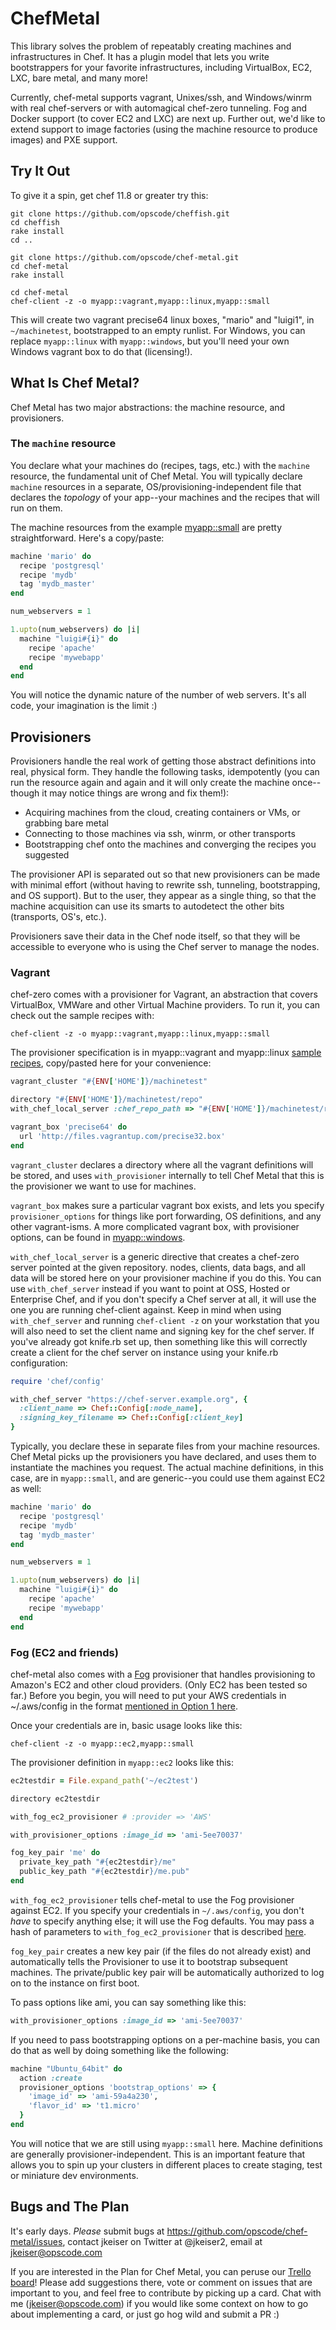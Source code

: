ChefMetal
=========

This library solves the problem of repeatably creating machines and infrastructures in Chef.  It has a plugin model that lets you write bootstrappers for your favorite infrastructures, including VirtualBox, EC2, LXC, bare metal, and many more!

Currently, chef-metal supports vagrant, Unixes/ssh, and Windows/winrm with real chef-servers or with automagical chef-zero tunneling.  Fog and Docker support (to cover EC2 and LXC) are next up.  Further out, we'd like to extend support to image factories (using the machine resource to produce images) and PXE support.

Try It Out
----------

To give it a spin, get chef 11.8 or greater try this:

    git clone https://github.com/opscode/cheffish.git
    cd cheffish
    rake install
    cd ..

    git clone https://github.com/opscode/chef-metal.git
    cd chef-metal
    rake install
    
    cd chef-metal
    chef-client -z -o myapp::vagrant,myapp::linux,myapp::small

This will create two vagrant precise64 linux boxes, "mario" and "luigi1", in `~/machinetest`, bootstrapped to an empty runlist.  For Windows, you can replace `myapp::linux` with `myapp::windows`, but you'll need your own Windows vagrant box to do that (licensing!).

What Is Chef Metal?
-------------------

Chef Metal has two major abstractions: the machine resource, and provisioners.

### The `machine` resource

You declare what your machines do (recipes, tags, etc.) with the `machine` resource, the fundamental unit of Chef Metal.  You will typically declare `machine` resources in a separate, OS/provisioning-independent file that declares the *topology* of your app--your machines and the recipes that will run on them.

The machine resources from the example [myapp::small](https://github.com/opscode/chef-metal/blob/master/cookbooks/myapp/recipes/small.rb) are pretty straightforward.  Here's a copy/paste:

```ruby
machine 'mario' do
  recipe 'postgresql'
  recipe 'mydb'
  tag 'mydb_master'
end

num_webservers = 1

1.upto(num_webservers) do |i|
  machine "luigi#{i}" do
    recipe 'apache'
    recipe 'mywebapp'
  end
end
```

You will notice the dynamic nature of the number of web servers.  It's all code, your imagination is the limit :)

Provisioners
------------

Provisioners handle the real work of getting those abstract definitions into real, physical form.  They handle the following tasks, idempotently (you can run the resource again and again and it will only create the machine once--though it may notice things are wrong and fix them!):

* Acquiring machines from the cloud, creating containers or VMs, or grabbing bare metal
* Connecting to those machines via ssh, winrm, or other transports
* Bootstrapping chef onto the machines and converging the recipes you suggested

The provisioner API is separated out so that new provisioners can be made with minimal effort (without having to rewrite ssh, tunneling, bootstrapping, and OS support).  But to the user, they appear as a single thing, so that the machine acquisition can use its smarts to autodetect the other bits (transports, OS's, etc.).

Provisioners save their data in the Chef node itself, so that they will be accessible to everyone who is using the Chef server to manage the nodes.

### Vagrant

chef-zero comes with a provisioner for Vagrant, an abstraction that covers VirtualBox, VMWare and other Virtual Machine providers. To run it, you can check out the sample recipes with:

```
chef-client -z -o myapp::vagrant,myapp::linux,myapp::small
```

The provisioner specification is in myapp::vagrant and myapp::linux [sample recipes](https://github.com/opscode/chef-metal/tree/master/cookbooks/myapp/recipes), copy/pasted here for your convenience:

```ruby
vagrant_cluster "#{ENV['HOME']}/machinetest"

directory "#{ENV['HOME']}/machinetest/repo"
with_chef_local_server :chef_repo_path => "#{ENV['HOME']}/machinetest/repo"

vagrant_box 'precise64' do
  url 'http://files.vagrantup.com/precise32.box' 
end
```

`vagrant_cluster` declares a directory where all the vagrant definitions will be stored, and uses `with_provisioner` internally to tell Chef Metal that this is the provisioner we want to use for machines.

`vagrant_box` makes sure a particular vagrant box exists, and lets you specify `provisioner_options` for things like port forwarding, OS definitions, and any other vagrant-isms.  A more complicated vagrant box, with provisioner options, can be found in [myapp::windows](https://github.com/opscode/chef-metal/blob/master/cookbooks/myapp/recipes/windows.rb).

`with_chef_local_server` is a generic directive that creates a chef-zero server pointed at the given repository.  nodes, clients, data bags, and all data will be stored here on your provisioner machine if you do this.  You can use `with_chef_server` instead if you want to point at OSS, Hosted or Enterprise Chef, and if you don't specify a Chef server at all, it will use the one you are running chef-client against. Keep in mind when using `with_chef_server` and running `chef-client -z` on your workstation that you will also need to set the client name and signing key for the chef server. If you've already got knife.rb set up, then something like this will correctly create a client for the chef server on instance using your knife.rb configuration:

```ruby
require 'chef/config'

with_chef_server "https://chef-server.example.org", {
  :client_name => Chef::Config[:node_name],
  :signing_key_filename => Chef::Config[:client_key]
}
```

Typically, you declare these in separate files from your machine resources.  Chef Metal picks up the provisioners you have declared, and uses them to instantiate the machines you request.  The actual machine definitions, in this case, are in `myapp::small`, and are generic--you could use them against EC2 as well:

```ruby
machine 'mario' do
  recipe 'postgresql'
  recipe 'mydb'
  tag 'mydb_master'
end

num_webservers = 1

1.upto(num_webservers) do |i|
  machine "luigi#{i}" do
    recipe 'apache'
    recipe 'mywebapp'
  end
end
```

### Fog (EC2 and friends)

chef-metal also comes with a [Fog](http://fog.io/) provisioner that handles provisioning to Amazon's EC2 and other cloud providers.  (Only EC2 has been tested so far.)  Before you begin, you will need to put your AWS credentials in ~/.aws/config in the format [mentioned in Option 1 here](http://docs.aws.amazon.com/cli/latest/userguide/cli-chap-getting-started.html#d0e726).

Once your credentials are in, basic usage looks like this:

```
chef-client -z -o myapp::ec2,myapp::small
```

The provisioner definition in `myapp::ec2` looks like this:

```ruby
ec2testdir = File.expand_path('~/ec2test')

directory ec2testdir

with_fog_ec2_provisioner # :provider => 'AWS'

with_provisioner_options :image_id => 'ami-5ee70037'

fog_key_pair 'me' do
  private_key_path "#{ec2testdir}/me"
  public_key_path "#{ec2testdir}/me.pub"
end
```

`with_fog_ec2_provisioner` tells chef-metal to use the Fog provisioner against EC2.  If you specify your credentials in `~/.aws/config`, you don't *have* to specify anything else; it will use the Fog defaults.  You may pass a hash of parameters to `with_fog_ec2_provisioner` that is described [here](https://github.com/opscode/chef-metal/blob/master/lib/chef_metal/provisioner/fog_provisioner.rb#L21-L32).

`fog_key_pair` creates a new key pair (if the files do not already exist) and automatically tells the Provisioner to use it to bootstrap subsequent machines.  The private/public key pair will be automatically authorized to log on to the instance on first boot.

To pass options like ami, you can say something like this:

```ruby
with_provisioner_options :image_id => 'ami-5ee70037'
```

If you need to pass bootstrapping options on a per-machine basis, you can do that as well by doing something like the following:

```ruby
machine "Ubuntu_64bit" do
  action :create
  provisioner_options 'bootstrap_options' => {
    'image_id' => 'ami-59a4a230',
    'flavor_id' => 't1.micro'
  }
end
```

You will notice that we are still using `myapp::small` here.  Machine definitions are generally provisioner-independent.  This is an important feature that allows you to spin up your clusters in different places to create staging, test or miniature dev environments.

Bugs and The Plan
-----------------

It's early days.  *Please* submit bugs at https://github.com/opscode/chef-metal/issues, contact jkeiser on Twitter at @jkeiser2, email at jkeiser@opscode.com

If you are interested in the Plan for Chef Metal, you can peruse our [Trello board](https://trello.com/b/GcSzW0GM/chef-metal)!  Please add suggestions there, vote or comment on issues that are important to you, and feel free to contribute by picking up a card.  Chat with me (jkeiser@opscode.com) if you would like some context on how to go about implementing a card, or just go hog wild and submit a PR :)
